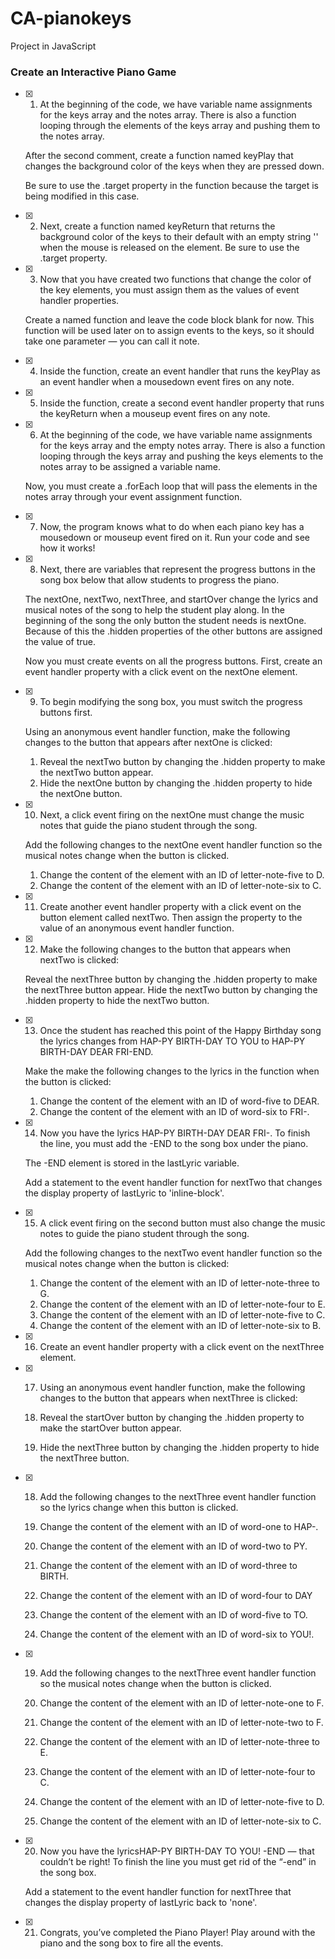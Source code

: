 # CA-pianokeys
Project in JavaScript


### Create an Interactive Piano Game

- [x] 1. At the beginning of the code, we have variable name assignments for the keys array and the notes array. There is also a function looping through the elements of the keys array and pushing them to the notes array.

    After the second comment, create a function named keyPlay that changes the background color of the keys when they are pressed down.

    Be sure to use the .target property in the function because the target is being modified in this case.

- [x] 2. Next, create a function named keyReturn that returns the background color of the keys to their default with an empty string '' when the mouse is released on the element. Be sure to use the .target property.

- [x] 3. Now that you have created two functions that change the color of the key elements, you must assign them as the values of event handler properties.

    Create a named function and leave the code block blank for now. This function will be used later on to assign events to the keys, so it should take one parameter — you can call it note.

- [x] 4. Inside the function, create an event handler that runs the keyPlay as an event handler when a mousedown event fires on any note.

- [x] 5. Inside the function, create a second event handler property that runs the keyReturn when a mouseup event fires on any note.

- [x] 6. At the beginning of the code, we have variable name assignments for the keys array and the empty notes array. There is also a function looping through the keys array and pushing the keys elements to the notes array to be assigned a variable name.

    Now, you must create a .forEach loop that will pass the elements in the notes array through your event assignment function.

- [x] 7. Now, the program knows what to do when each piano key has a mousedown or mouseup event fired on it. Run your code and see how it works!

- [x] 8. Next, there are variables that represent the progress buttons in the song box below that allow students to progress the piano.

    The nextOne, nextTwo, nextThree, and startOver change the lyrics and musical notes of the song to help the student play along. In the beginning of the song the only button the student needs is nextOne. Because of this the .hidden properties of the other buttons are assigned the value of true.

    Now you must create events on all the progress buttons. First, create an event handler property with a click event on the nextOne element.

- [x] 9. To begin modifying the song box, you must switch the progress buttons first.

    Using an anonymous event handler function, make the following changes to the button that appears after nextOne is clicked:
    1. Reveal the nextTwo button by changing the .hidden property to make the nextTwo button appear.
    2. Hide the nextOne button by changing the .hidden property to hide the nextOne button.

- [x] 10. Next, a click event firing on the nextOne must change the music notes that guide the piano student through the song.

    Add the following changes to the nextOne event handler function so the musical notes change when the button is clicked.
    1. Change the content of the element with an ID of letter-note-five to D.
    2. Change the content of the element with an ID of letter-note-six to C.

- [x] 11. Create another event handler property with a click event on the button element called nextTwo. Then assign the property to the value of an anonymous event handler function.

- [x] 12. Make the following changes to the button that appears when nextTwo is clicked:

    Reveal the nextThree button by changing the .hidden property to make the nextThree button appear.
    Hide the nextTwo button by changing the .hidden property to hide the nextTwo button.

- [x] 13. Once the student has reached this point of the Happy Birthday song the lyrics changes from HAP-PY BIRTH-DAY TO YOU to HAP-PY BIRTH-DAY DEAR FRI-END.

    Make the make the following changes to the lyrics in the function when the button is clicked:

    1. Change the content of the element with an ID of word-five to DEAR.
    2. Change the content of the element with an ID of word-six to FRI-.

- [x] 14. Now you have the lyrics HAP-PY BIRTH-DAY DEAR FRI-. To finish the line, you must add the -END to the song box under the piano.

    The -END element is stored in the lastLyric variable.

    Add a statement to the event handler function for nextTwo that changes the display property of lastLyric to 'inline-block'.

- [x] 15. A click event firing on the second button must also change the music notes to guide the piano student through the song.

    Add the following changes to the nextTwo event handler function so the musical notes change when the button is clicked:

    1. Change the content of the element with an ID of letter-note-three to G.
    2. Change the content of the element with an ID of letter-note-four to E.
    3. Change the content of the element with an ID of letter-note-five to C.
    4. Change the content of the element with an ID of letter-note-six to B.

- [x] 16. Create an event handler property with a click event on the nextThree element.

- [x] 17. Using an anonymous event handler function, make the following changes to the button that appears when nextThree is clicked:

    1. Reveal the startOver button by changing the .hidden property to make the startOver button appear.
    2. Hide the nextThree button by changing the .hidden property to hide the nextThree button.

- [x] 18. Add the following changes to the nextThree event handler function so the lyrics change when this button is clicked.

    1. Change the content of the element with an ID of word-one to HAP-.
    2. Change the content of the element with an ID of word-two to PY.
    3. Change the content of the element with an ID of word-three to BIRTH.
    4. Change the content of the element with an ID of word-four to DAY
    5. Change the content of the element with an ID of word-five to TO.
    6. Change the content of the element with an ID of word-six to YOU!.

- [x] 19. Add the following changes to the nextThree event handler function so the musical notes change when the button is clicked.

    1. Change the content of the element with an ID of letter-note-one to F.
    2. Change the content of the element with an ID of letter-note-two to F.
    3. Change the content of the element with an ID of letter-note-three to E.
    4. Change the content of the element with an ID of letter-note-four to C.
    5. Change the content of the element with an ID of letter-note-five to D.
    6. Change the content of the element with an ID of letter-note-six to C.

- [x] 20. Now you have the lyricsHAP-PY BIRTH-DAY TO YOU! -END — that couldn’t be right! To finish the line you must get rid of the “-end” in the song box.

    Add a statement to the event handler function for nextThree that changes the display property of lastLyric back to 'none'. 

- [x] 21. Congrats, you’ve completed the Piano Player! Play around with the piano and the song box to fire all the events.